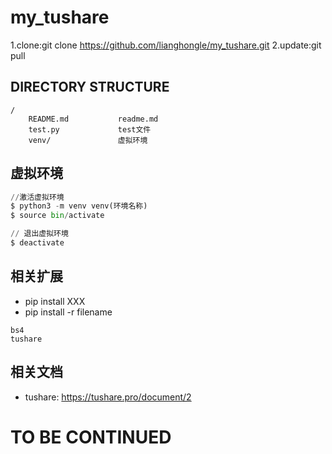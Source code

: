 # my_tushare

1.clone:git clone https://github.com/lianghongle/my_tushare.git
2.update:git pull

DIRECTORY STRUCTURE
-------------------

```
/
    README.md           readme.md
    test.py             test文件
    venv/               虚拟环境
```

## 虚拟环境

```python
//激活虚拟环境
$ python3 -m venv venv(环境名称)
$ source bin/activate

// 退出虚拟环境
$ deactivate
```

## 相关扩展
* pip install XXX
* pip install -r filename
```
bs4
tushare
```

## 相关文档
* tushare: https://tushare.pro/document/2

# TO BE CONTINUED
